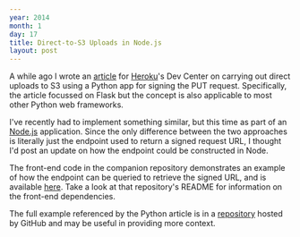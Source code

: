 ```yaml
---
year: 2014
month: 1
day: 17
title: Direct-to-S3 Uploads in Node.js
layout: post
---
```


<p>A while ago I wrote an <a href="https://devcenter.heroku.com/articles/s3-upload-python" target="_blank">article</a> for <a href="https://heroku.com" target="_blank">Heroku</a>'s Dev Center on carrying out direct uploads to S3 using a Python app for signing the PUT request. Specifically, the article focussed on Flask but the concept is also applicable to most other Python web frameworks.</p>

<p>I've recently had to implement something similar, but this time as part of an <a href="http://nodejs.org" target="_blank">Node.js</a> application. Since the only difference between the two approaches is literally just the endpoint used to return a signed request URL, I thought I'd post an update on how the endpoint could be constructed in Node.</p>

<p>The front-end code in the companion repository demonstrates an example of how the endpoint can be queried to retrieve the signed URL, and is available <a href="https://github.com/willwebberley/FlaskDirectUploader/blob/master/templates/account.html" target="_blank">here</a>. Take a look at that repository's README for information on the front-end dependencies.</p>

<p>The full example referenced by the Python article is in a <a href="https://github.com/willwebberley/FlaskDirectUploader" target="_blank">repository</a> hosted by GitHub and may be useful in providing more context.</p>
